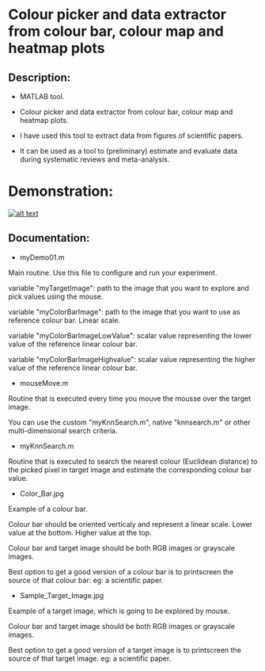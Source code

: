 # Colour picker and data extractor from colour bar, colour map and heatmap plots


## Description:

- MATLAB tool.

- Colour picker and data extractor from colour bar, colour map and heatmap plots.

- I have used this tool to extract data from figures of scientific papers.

- It can be used as a tool to (preliminary) estimate and evaluate data during systematic reviews and meta-analysis.

# Demonstration:

[![alt text](https://img.youtube.com/vi/RzjkCbxaD24/0.jpg)](https://youtu.be/RzjkCbxaD24)


## Documentation:



- myDemo01.m

Main routine. Use this file to configure and run your experiment.

variable "myTargetImage": path to the image that you want to explore and pick values using the mouse.

variable "myColorBarImage": path to the image that you want to use as reference colour bar. Linear scale.

variable "myColorBarImageLowValue": scalar value representing the lower value of the reference linear colour bar.

variable "myColorBarImageHighvalue": scalar value representing the higher value of the reference linear colour bar.


- mouseMove.m

Routine that is executed every time you mouve the mousse over the target image.

You can use the custom "myKnnSearch.m", native "knnsearch.m" or other multi-dimensional search criteria.



- myKnnSearch.m

Routine that is executed to search the nearest colour (Euclidean distance) to the picked pixel in target image and estimate the corresponding colour bar value.



- Color_Bar.jpg

Example of a colour bar.

Colour bar should be oriented verticaly and represent a linear scale. Lower value at the bottom. Higher value at the top.

Colour bar and target image should be both RGB images or grayscale images.

Best option to get a good version of a colour bar is to printscreen the source of that colour bar: eg: a scientific paper.



- Sample_Target_Image.jpg

Example of a target image, which is going to be explored by mouse.

Colour bar and target image should be both RGB images or grayscale images.

Best option to get a good version of a target image is to printscreen the source of that target image. eg: a scientific paper.
